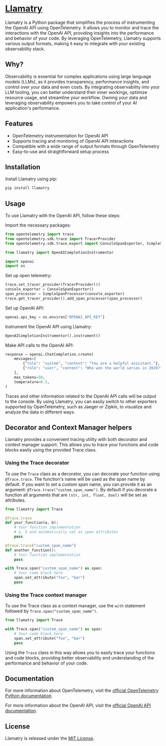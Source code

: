 # [Llamatry](https://github.com/jxnl/llamatry)

Llamatry is a Python package that simplifies the process of instrumenting the OpenAI API using OpenTelemetry. It allows you to monitor and trace the interactions with the OpenAI API, providing insights into the performance and behavior of your code. By leveraging OpenTelemetry, Llamatry supports various output formats, making it easy to integrate with your existing observability stack.

## Why?

Observability is essential for complex applications using large language models (LLMs), as it provides transparency, performance insights, and control over your data and even costs. By integrating observability into your LLM tooling, you can better understand their inner workings, optimize resource usage, and streamline your workflow. Owning your data and leveraging observability empowers you to take control of your AI application's performance.

## Features

* OpenTelemetry instrumentation for OpenAI API
* Supports tracing and monitoring of OpenAI API interactions
* Compatible with a wide range of output formats through OpenTelemetry
* Easy-to-use and straightforward setup process

## Installation

Install Llamatry using pip:

```bash
pip install llamatry
```

## Usage

To use Llamatry with the OpenAI API, follow these steps:

Import the necessary packages:

```python
from opentelemetry import trace
from opentelemetry.sdk.trace import TracerProvider
from opentelemetry.sdk.trace.export import ConsoleSpanExporter, SimpleSpanProcessor

from llamatry import OpenAICompletionInstrumentor

import openai
import os
```

Set up open telemetry:

```python
trace.set_tracer_provider(TracerProvider())
console_exporter = ConsoleSpanExporter()
span_processor = SimpleSpanProcessor(console_exporter)
trace.get_tracer_provider().add_span_processor(span_processor)
```

Set up OpenAI API:

```python
openai.api_key = os.environ["OPENAI_API_KEY"]
```

Instrument the OpenAI API using Llamatry:

```python
OpenAICompletionInstrumentor().instrument()
```

Make API calls to the OpenAI API:

```python
response = openai.ChatCompletion.create(
    messages=[
        {"role": "system", "content": "You are a helpful assistant."},
        {"role": "user", "content": "Who won the world series in 2020?"},
    ],
    max_tokens=50,
    temperature=0.5,
)
```

Traces and other information related to the OpenAI API calls will be output to the console. By using Llamatry, you can easily switch to other exporters supported by OpenTelemetry, such as Jaeger or Zipkin, to visualize and analyze the data in different ways.

## Decorator and Context Manager helpers

Llamatry provides a convenient tracing utility with both decorator and context manager support. This allows you to trace your functions and code blocks easily using the provided Trace class.

### Using the Trace decorator

To use the `Trace` class as a decorator, you can decorate your function using `@Trace.trace`. The function's name will be used as the span name by default. If you want to set a custom span name, you can provide it as an argument: `@Trace.trace("custom_span_name")`. By default if you decorate a function all arguments that are `(str, int, float, bool)` will be set as attributes.

```python
from llamatry import Trace

@Trace.trace
def your_function(a, b):
    # Your function implementation
    # a, b and automatically set as span attributes
    pass

@Trace.trace("custom_span_name")
def another_function():
    # Your function implementation
    pass

with Trace.span("custom_span_name") as span:
    # Your code block here
    span.set_attribute("foo", "bar")
    pass
```

### Using the Trace context manager

To use the Trace class as a context manager, use the `with` statement followed by `Trace.span("custom_span_name")`.

```python
from llamatry import Trace

with Trace.span("custom_span_name") as span:
    # Your code block here
    span.set_attribute("foo", "bar")
    pass
```

Using the `Trace` class in this way allows you to easily trace your functions and code blocks, providing better observability and understanding of the performance and behavior of your code.

## Documentation

For more information about OpenTelemetry, visit the [official OpenTelemetry Python documentation](https://opentelemetry-python.readthedocs.io/en/stable/).

For more information about the OpenAI API, visit the [official OpenAI API documentation](https://beta.openai.com/docs/).

## License

Llamatry is released under the [MIT License](https://opensource.org/licenses/MIT).
